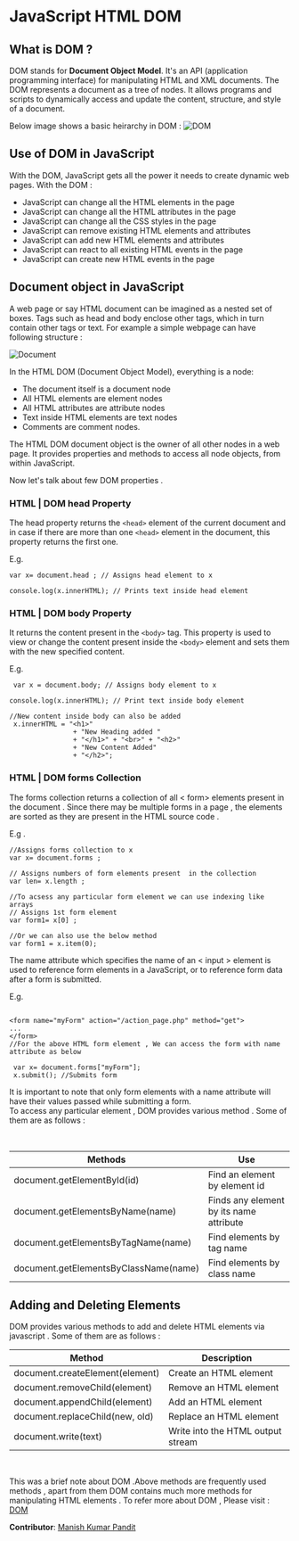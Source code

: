 

# JavaScript HTML DOM

## What is DOM ?
 DOM stands for **Document Object Model**. It's an API (application programming interface) for manipulating HTML and XML documents. The DOM represents a document as a tree of nodes. It allows programs and scripts to dynamically access and update the content, structure, and style of a document.

Below image shows a basic heirarchy in DOM :
![DOM ](https://searchengineland.com/figz/wp-content/seloads/2015/05/Microsoft-PowerPoint.jpg)

## Use of DOM in JavaScript
With the DOM, JavaScript gets all the power it needs to create dynamic web pages. With the DOM :

- JavaScript can change all the HTML elements in the page
- JavaScript can change all the HTML attributes in the page
- JavaScript can change all the CSS styles in the page
- JavaScript can remove existing HTML elements and attributes 
- JavaScript can add new HTML elements and attributes
- JavaScript can react to all existing HTML events in the page
- JavaScript can create new HTML events in the page

## Document object in JavaScript
A web page or say HTML document can be imagined as a nested set of boxes. Tags such as head and body enclose other tags, which in turn contain other tags or text. For example a simple webpage can have following structure :

![Document]( https://eloquentjavascript.net/img/html-boxes.svg ) 

In the HTML DOM (Document Object Model), everything is a node:

* The document itself is a document node
* All HTML elements are element nodes
* All HTML attributes are attribute nodes
* Text inside HTML elements are text nodes
* Comments are comment nodes.

The HTML DOM document object is the owner of all other nodes in a  web page. It provides properties and methods to  access all node objects, from within JavaScript.

Now let's talk about few DOM properties .

### HTML | DOM head Property

The head property returns the `<head>` element of the current document and in case if there are more than one `<head>` element in the document, this property returns the first one.

E.g. 

``` 
var x= document.head ; // Assigns head element to x

console.log(x.innerHTML); // Prints text inside head element 

```

### HTML | DOM body Property

It returns the content present in the `<body>` tag. This property is used to view or change the content present inside the `<body>` element and sets them with the new specified content.

E.g. 
```
 var x = document.body; // Assigns body element to x 

console.log(x.innerHTML); // Print text inside body element 

//New content inside body can also be added 
 x.innerHTML = "<h1>"
                + "New Heading added "
                + "</h1>" + "<br>" + "<h2>"
                + "New Content Added"
                + "</h2>";
```

### HTML | DOM forms Collection

The forms collection returns a collection of all < form> elements present in the document . Since there may be multiple forms in a page , the elements are sorted as they are present in the HTML source code . 

E.g .
 ```
 //Assigns forms collection to x
var x= document.forms ;
 
 // Assigns numbers of form elements present  in the collection 
var len= x.length ; 

//To acsess any particular form element we can use indexing like arrays 
// Assigns 1st form element
var form1= x[0] ;

//Or we can also use the below method 
var form1 = x.item(0);

 ```

  The name attribute which specifies the name of an < input > element is used to reference form elements in a JavaScript, or to reference form data after a form is submitted.

  E.g.
 ```
  
 <form name="myForm" action="/action_page.php" method="get">
 ...
 </form>
 //For the above HTML form element , We can access the form with name attribute as below

  var x= document.forms["myForm"];
  x.submit(); //Submits form
 ```
It is important to note that only form elements with a name attribute will have their values passed while submitting a form.
<br>
To access any particular element , DOM provides various method . Some of them are as follows :

<br>

| Methods  | Use |
| ------------ | ------------- |
| document.getElementById(id) |  Find an element by element id |
| document.getElementsByName(name) | Finds any element by its name attribute |
| document.getElementsByTagName(name)  | Find elements by tag name  |
| document.getElementsByClassName(name)  | 	Find elements by class name  |


## Adding and Deleting Elements

DOM provides various methods to add and delete HTML elements via javascript . Some of them are as follows :


| Method |	Description|
|--- |----|
|document.createElement(element) |	Create an HTML element |
 | document.removeChild(element) |	Remove an HTML element|
|document.appendChild(element)	|Add an HTML element |
|document.replaceChild(new, old)	| Replace an HTML element |
|document.write(text)	|Write into the HTML output stream |

<br>

This was a brief  note about DOM .Above methods are frequently used methods , apart from them DOM contains much more methods for manipulating HTML elements . To refer more about DOM , Please visit : [DOM](https://www.w3schools.com/js/js_htmldom_document.asp) 

**Contributor**: [Manish Kumar Pandit](https://github.com/manishkumar-hub)
